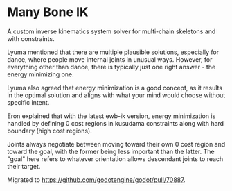 # Many Bone IK

A custom inverse kinematics system solver for multi-chain skeletons and with constraints.

Lyuma mentioned that there are multiple plausible solutions, especially for dance, where people move internal joints in unusual ways. However, for everything other than dance, there is typically just one right answer - the energy minimizing one.

Lyuma also agreed that energy minimization is a good concept, as it results in the optimal solution and aligns with what your mind would choose without specific intent.

Eron explained that with the latest ewb-ik version, energy minimization is handled by defining 0 cost regions in kusudama constraints along with hard boundary (high cost regions).

Joints always negotiate between moving toward their own 0 cost region and toward the goal, with the former being less important than the latter. The "goal" here refers to whatever orientation allows descendant joints to reach their target.

Migrated to https://github.com/godotengine/godot/pull/70887.
